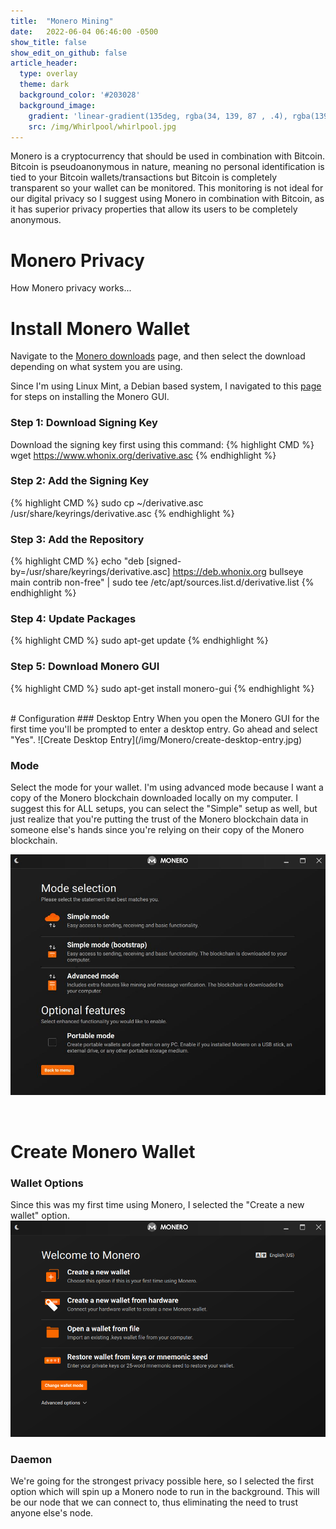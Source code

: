 ```yaml
---
title:  "Monero Mining"
date:   2022-06-04 06:46:00 -0500
show_title: false
show_edit_on_github: false
article_header:
  type: overlay
  theme: dark
  background_color: '#203028'
  background_image:
    gradient: 'linear-gradient(135deg, rgba(34, 139, 87 , .4), rgba(139, 34, 139, .4))'
    src: /img/Whirlpool/whirlpool.jpg
---
```


Monero is a cryptocurrency that should be used in combination with Bitcoin. Bitcoin is pseudoanonymous in nature, meaning no personal identification is tied to your Bitcoin wallets/transactions but Bitcoin is completely transparent so your wallet can be monitored. This monitoring is not ideal for our digital privacy so I suggest using Monero in combination with Bitcoin, as it has superior privacy properties that allow its users to be completely anonymous.

# Monero Privacy
How Monero privacy works...

# Install Monero Wallet
Navigate to the [Monero downloads](https://www.getmonero.org/downloads/) page, and then select the download depending on what system you are using.

Since I'm using Linux Mint, a Debian based system, I navigated to this [page](https://gitlab.com/whonix/monero-gui#how-to-install-monero-using-apt-get) for steps on installing the Monero GUI.

### Step 1: Download Signing Key
Download the signing key first using this command:
{% highlight CMD %}
   wget https://www.whonix.org/derivative.asc
{% endhighlight %}

### Step 2: Add the Signing Key
{% highlight CMD %}
   sudo cp ~/derivative.asc /usr/share/keyrings/derivative.asc
{% endhighlight %}

### Step 3: Add the Repository
{% highlight CMD %}
   echo "deb [signed-by=/usr/share/keyrings/derivative.asc] https://deb.whonix.org bullseye main contrib non-free" | sudo tee /etc/apt/sources.list.d/derivative.list
{% endhighlight %}

### Step 4: Update Packages
{% highlight CMD %}
   sudo apt-get update
{% endhighlight %}

### Step 5: Download Monero GUI
{% highlight CMD %}
   sudo apt-get install monero-gui
{% endhighlight %}

<br/>
# Configuration
### Desktop Entry
When you open the Monero GUI for the first time you'll be prompted to enter a desktop entry. Go ahead and select "Yes".
![Create Desktop Entry](/img/Monero/create-desktop-entry.jpg)

### Mode
Select the mode for your wallet. I'm using advanced mode because I want a copy of the Monero blockchain downloaded locally on my computer. I suggest this for ALL setups, you can select the "Simple" setup as well, but just realize that you're putting the trust of the Monero blockchain data in someone else's hands since you're relying on their copy of the Monero blockchain.

![Mode](/img/Monero/mode-selection.jpg)

<br/>

# Create Monero Wallet

### Wallet Options
Since this was my first time using Monero, I selected the "Create a new wallet" option.
![Create Wallet Options](/img/Monero/welcome-create-wallet-options.jpg)

### Daemon
We're going for the strongest privacy possible here, so I selected the first option which will spin up a Monero node to run in the background. This will be our node that we can connect to, thus eliminating the need to trust anyone else's node.
